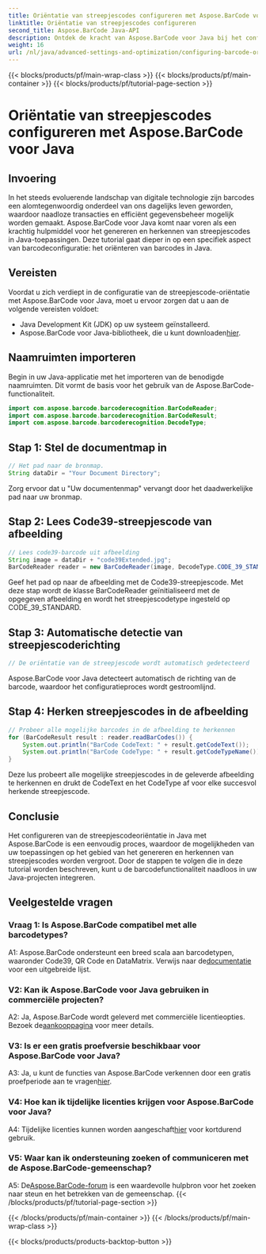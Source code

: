 ```yaml
---
title: Oriëntatie van streepjescodes configureren met Aspose.BarCode voor Java
linktitle: Oriëntatie van streepjescodes configureren
second_title: Aspose.BarCode Java-API
description: Ontdek de kracht van Aspose.BarCode voor Java bij het configureren van de streepjescodeoriëntatie. Een uitgebreide handleiding voor naadloze integratie en herkenning in uw Java-applicaties.
weight: 16
url: /nl/java/advanced-settings-and-optimization/configuring-barcode-orientation/
---
```


{{< blocks/products/pf/main-wrap-class >}}
{{< blocks/products/pf/main-container >}}
{{< blocks/products/pf/tutorial-page-section >}}

# Oriëntatie van streepjescodes configureren met Aspose.BarCode voor Java

## Invoering

In het steeds evoluerende landschap van digitale technologie zijn barcodes een alomtegenwoordig onderdeel van ons dagelijks leven geworden, waardoor naadloze transacties en efficiënt gegevensbeheer mogelijk worden gemaakt. Aspose.BarCode voor Java komt naar voren als een krachtig hulpmiddel voor het genereren en herkennen van streepjescodes in Java-toepassingen. Deze tutorial gaat dieper in op een specifiek aspect van barcodeconfiguratie: het oriënteren van barcodes in Java.

## Vereisten

Voordat u zich verdiept in de configuratie van de streepjescode-oriëntatie met Aspose.BarCode voor Java, moet u ervoor zorgen dat u aan de volgende vereisten voldoet:

- Java Development Kit (JDK) op uw systeem geïnstalleerd.
-  Aspose.BarCode voor Java-bibliotheek, die u kunt downloaden[hier](https://releases.aspose.com/barcode/java/).

## Naamruimten importeren

Begin in uw Java-applicatie met het importeren van de benodigde naamruimten. Dit vormt de basis voor het gebruik van de Aspose.BarCode-functionaliteit.

```java
import com.aspose.barcode.barcoderecognition.BarCodeReader;
import com.aspose.barcode.barcoderecognition.BarCodeResult;
import com.aspose.barcode.barcoderecognition.DecodeType;


```

## Stap 1: Stel de documentmap in

```java
// Het pad naar de bronmap.
String dataDir = "Your Document Directory";
```

Zorg ervoor dat u "Uw documentenmap" vervangt door het daadwerkelijke pad naar uw bronmap.

## Stap 2: Lees Code39-streepjescode van afbeelding

```java
// Lees code39-barcode uit afbeelding
String image = dataDir + "code39Extended.jpg";
BarCodeReader reader = new BarCodeReader(image, DecodeType.CODE_39_STANDARD);
```

Geef het pad op naar de afbeelding met de Code39-streepjescode. Met deze stap wordt de klasse BarCodeReader geïnitialiseerd met de opgegeven afbeelding en wordt het streepjescodetype ingesteld op CODE_39_STANDARD.

## Stap 3: Automatische detectie van streepjescoderichting

```java
// De oriëntatie van de streepjescode wordt automatisch gedetecteerd
```

Aspose.BarCode voor Java detecteert automatisch de richting van de barcode, waardoor het configuratieproces wordt gestroomlijnd.

## Stap 4: Herken streepjescodes in de afbeelding

```java
// Probeer alle mogelijke barcodes in de afbeelding te herkennen
for (BarCodeResult result : reader.readBarCodes()) {
    System.out.println("BarCode CodeText: " + result.getCodeText());
    System.out.println("BarCode CodeType: " + result.getCodeTypeName());
}
```

Deze lus probeert alle mogelijke streepjescodes in de geleverde afbeelding te herkennen en drukt de CodeText en het CodeType af voor elke succesvol herkende streepjescode.

## Conclusie

Het configureren van de streepjescodeoriëntatie in Java met Aspose.BarCode is een eenvoudig proces, waardoor de mogelijkheden van uw toepassingen op het gebied van het genereren en herkennen van streepjescodes worden vergroot. Door de stappen te volgen die in deze tutorial worden beschreven, kunt u de barcodefunctionaliteit naadloos in uw Java-projecten integreren.

## Veelgestelde vragen

### Vraag 1: Is Aspose.BarCode compatibel met alle barcodetypes?

 A1: Aspose.BarCode ondersteunt een breed scala aan barcodetypen, waaronder Code39, QR Code en DataMatrix. Verwijs naar de[documentatie](https://reference.aspose.com/barcode/java/) voor een uitgebreide lijst.

### V2: Kan ik Aspose.BarCode voor Java gebruiken in commerciële projecten?

 A2: Ja, Aspose.BarCode wordt geleverd met commerciële licentieopties. Bezoek de[aankooppagina](https://purchase.aspose.com/buy) voor meer details.

### V3: Is er een gratis proefversie beschikbaar voor Aspose.BarCode voor Java?

A3: Ja, u kunt de functies van Aspose.BarCode verkennen door een gratis proefperiode aan te vragen[hier](https://releases.aspose.com/).

### V4: Hoe kan ik tijdelijke licenties krijgen voor Aspose.BarCode voor Java?

 A4: Tijdelijke licenties kunnen worden aangeschaft[hier](https://purchase.aspose.com/temporary-license/) voor kortdurend gebruik.

### V5: Waar kan ik ondersteuning zoeken of communiceren met de Aspose.BarCode-gemeenschap?

 A5: De[Aspose.BarCode-forum](https://forum.aspose.com/c/barcode/13) is een waardevolle hulpbron voor het zoeken naar steun en het betrekken van de gemeenschap.
{{< /blocks/products/pf/tutorial-page-section >}}

{{< /blocks/products/pf/main-container >}}
{{< /blocks/products/pf/main-wrap-class >}}

{{< blocks/products/products-backtop-button >}}
